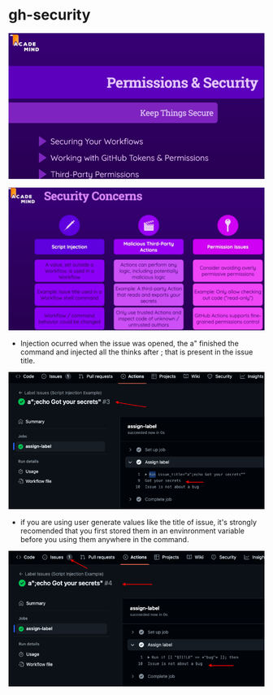 # gh-security


![](readme-images/security-permissions.png?raw=true)

![](readme-images/security-concerns.png?raw=true)

- Injection ocurred when the issue was opened, the a" finished the command and injected all the thinks after ; that is present in the issue title.

![](readme-images/injection.png?raw=true)

- if you are using user generate values like the title of issue, it's strongly recomended that you first stored them in an envinronment variable before you using them anywhere in the command.

![](readme-images/injection-not-efective.png?raw=true)